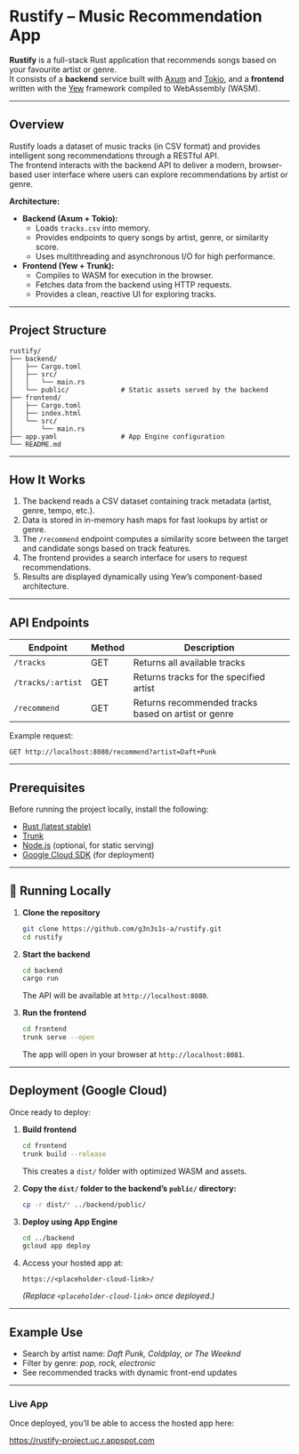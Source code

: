 # Rustify – Music Recommendation App

**Rustify** is a full-stack Rust application that recommends songs based on your favourite artist or genre.  
It consists of a **backend** service built with [Axum](https://crates.io/crates/axum) and [Tokio](https://crates.io/crates/tokio), and a **frontend** written with the [Yew](https://yew.rs/) framework compiled to WebAssembly (WASM).

---

## Overview

Rustify loads a dataset of music tracks (in CSV format) and provides intelligent song recommendations through a RESTful API.  
The frontend interacts with the backend API to deliver a modern, browser-based user interface where users can explore recommendations by artist or genre.

**Architecture:**

- **Backend (Axum + Tokio):**
  - Loads `tracks.csv` into memory.
  - Provides endpoints to query songs by artist, genre, or similarity score.
  - Uses multithreading and asynchronous I/O for high performance.
- **Frontend (Yew + Trunk):**
  - Compiles to WASM for execution in the browser.
  - Fetches data from the backend using HTTP requests.
  - Provides a clean, reactive UI for exploring tracks.

---

## Project Structure

```
rustify/
├── backend/
│   ├── Cargo.toml
│   ├── src/
│   │   └── main.rs
│   └── public/             # Static assets served by the backend
├── frontend/
│   ├── Cargo.toml
│   ├── index.html
│   └── src/
│       └── main.rs
├── app.yaml                # App Engine configuration
└── README.md
```

---

## How It Works

1. The backend reads a CSV dataset containing track metadata (artist, genre, tempo, etc.).
2. Data is stored in in-memory hash maps for fast lookups by artist or genre.
3. The `/recommend` endpoint computes a similarity score between the target and candidate songs based on track features.
4. The frontend provides a search interface for users to request recommendations.
5. Results are displayed dynamically using Yew’s component-based architecture.

---

## API Endpoints

| Endpoint | Method | Description |
|-----------|--------|--------------|
| `/tracks` | GET | Returns all available tracks |
| `/tracks/:artist` | GET | Returns tracks for the specified artist |
| `/recommend` | GET | Returns recommended tracks based on artist or genre |

Example request:

```
GET http://localhost:8080/recommend?artist=Daft+Punk
```

---

## Prerequisites

Before running the project locally, install the following:

- [Rust (latest stable)](https://www.rust-lang.org/tools/install)
- [Trunk](https://trunkrs.dev/#install)
- [Node.js](https://nodejs.org/) (optional, for static serving)
- [Google Cloud SDK](https://cloud.google.com/sdk/docs/install) (for deployment)

---

## 🧪 Running Locally

1. **Clone the repository**
   ```bash
   git clone https://github.com/g3n3s1s-a/rustify.git
   cd rustify
   ```

2. **Start the backend**
   ```bash
   cd backend
   cargo run
   ```
   The API will be available at `http://localhost:8080`.

3. **Run the frontend**
   ```bash
   cd frontend
   trunk serve --open
   ```
   The app will open in your browser at `http://localhost:8081`.

---

## Deployment (Google Cloud)

Once ready to deploy:

1. **Build frontend**
   ```bash
   cd frontend
   trunk build --release
   ```

   This creates a `dist/` folder with optimized WASM and assets.

2. **Copy the `dist/` folder to the backend’s `public/` directory:**
   ```bash
   cp -r dist/* ../backend/public/
   ```

3. **Deploy using App Engine**
   ```bash
   cd ../backend
   gcloud app deploy
   ```

4. Access your hosted app at:

   ```
   https://<placeholder-cloud-link>/
   ```

   *(Replace `<placeholder-cloud-link>` once deployed.)*

---

## Example Use

- Search by artist name: *Daft Punk, Coldplay, or The Weeknd*
- Filter by genre: *pop, rock, electronic*
- See recommended tracks with dynamic front-end updates

---



### Live App

Once deployed, you’ll be able to access the hosted app here:

https://rustify-project.uc.r.appspot.com
